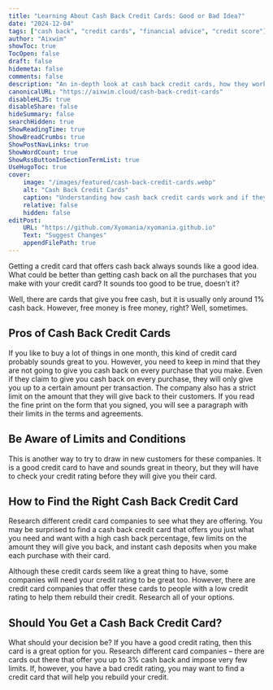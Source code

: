 ```yaml
---
title: "Learning About Cash Back Credit Cards: Good or Bad Idea?"
date: "2024-12-04"
tags: ["cash back", "credit cards", "financial advice", "credit score"]
author: "Aixwim"
showToc: true
TocOpen: false
draft: false
hidemeta: false
comments: false
description: "An in-depth look at cash back credit cards, how they work, and whether they are a good or bad choice based on your credit rating and spending habits."
canonicalURL: "https://aixwim.cloud/cash-back-credit-cards"
disableHLJS: true
disableShare: false
hideSummary: false
searchHidden: true
ShowReadingTime: true
ShowBreadCrumbs: true
ShowPostNavLinks: true
ShowWordCount: true
ShowRssButtonInSectionTermList: true
UseHugoToc: true
cover:
    image: "/images/featured/cash-back-credit-cards.webp"
    alt: "Cash Back Credit Cards"
    caption: "Understanding how cash back credit cards work and if they're a good choice for you"
    relative: false
    hidden: false
editPost:
    URL: "https://github.com/Xyomania/xyomania.github.io"
    Text: "Suggest Changes"
    appendFilePath: true
---
```


Getting a credit card that offers cash back always sounds like a good idea. What could be better than getting cash back on all the purchases that you make with your credit card? It sounds too good to be true, doesn’t it?

Well, there are cards that give you free cash, but it is usually only around 1% cash back. However, free money is free money, right? Well, sometimes.

<!--more-->

## Pros of Cash Back Credit Cards

If you like to buy a lot of things in one month, this kind of credit card probably sounds great to you. However, you need to keep in mind that they are not going to give you cash back on every purchase that you make. Even if they claim to give you cash back on every purchase, they will only give you up to a certain amount per transaction. The company also has a strict limit on the amount that they will give back to their customers. If you read the fine print on the form that you signed, you will see a paragraph with their limits in the terms and agreements.

## Be Aware of Limits and Conditions

This is another way to try to draw in new customers for these companies. It is a good credit card to have and sounds great in theory, but they will have to check your credit rating before they will give you their card.

## How to Find the Right Cash Back Credit Card

Research different credit card companies to see what they are offering. You may be surprised to find a cash back credit card that offers you just what you need and want with a high cash back percentage, few limits on the amount they will give you back, and instant cash deposits when you make each purchase with their card.

Although these credit cards seem like a great thing to have, some companies will need your credit rating to be great too. However, there are credit card companies that offer these cards to people with a low credit rating to help them rebuild their credit. Research all of your options.

## Should You Get a Cash Back Credit Card?

What should your decision be? If you have a good credit rating, then this card is a great option for you. Research different card companies – there are cards out there that offer you up to 3% cash back and impose very few limits. If, however, you have a bad credit rating, you may want to find a credit card that will help you rebuild your credit.
